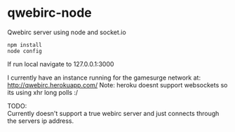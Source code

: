 qwebirc-node
============
  
Qwebirc server using node and socket.io  
  
```
npm install  
node config
```
If run local navigate to 127.0.0.1:3000

I currently have an instance running for the gamesurge network at: http://qwebirc.herokuapp.com/
Note: heroku doesnt support websockets so its using xhr long polls :/

TODO:  
Currently doesn't support a true webirc server and just connects through the servers ip address.